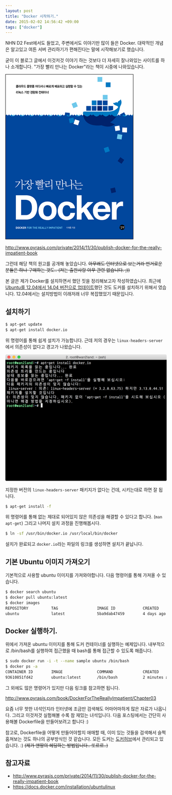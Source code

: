 ```yaml
---
layout: post
title: "Docker 시작하기."
date: 2015-02-02 14:56:42 +09:00
tags: ["docker"]
---
```


NHN D2 Fest에서도 들었고, 주변에서도 이야기만 많이 들은 Docker. 대략적인 개념은 알고있고 여튼 서버 관리하기가 편해진다는 말에 시작해보기로 했습니다.

굳이 이 블로그 글에서 이것저것 이야기 하는 것보다 더 자세히 잘나와있는 사이트를 하나 소개합니다. "가장 빨리 만나는 Docker"라는 책이 시중에 나와있습니다.

![Docker Book](/images/dev/docker/docker-book.png)

<http://www.pyrasis.com/private/2014/11/30/publish-docker-for-the-really-impatient-book>

그런데 해당 책의 원고를 공개해 놓았습니다. ~~아무래도 인터넷으로 보는거라 번거로운 분들은 하나 구매하는 것도.. (저는 출판사랑 아무 관련 없습니다. ;))~~

본 글은 제가 Docker를 설치하면서 했던 짓을 정리해보고자 작성하였습니다. 최근에 [Ubuntu를 12.04에서 14.04 버전으로 업데이트](/dev/ubuntu/ubuntu-upgrade-12-to-14/)했던 것도 도커를 설치하기 위해서 였습니다. 12.04에서는 설치방법이 이래저래 너무 복잡했었기 때문입니다.

## 설치하기

```bash
$ apt-get update 
$ apt-get install docker.io
```

위 명령어를 통해 쉽게 설치가 가능합니다. 근데 저의 경우는 `linux-headers-server`에서 의존성이 없다고 경고가 나왔습니다.

![Install Warning](/images/dev/docker/install-dependency-warning.png)

지정한 버전의 `linux-headers-server` 패키지가 없다는 건데, 시키는대로 하면 잘 됩니다. 

```bash
$ apt-get install -f
```

위 명령어를 통해 없는 제대로 되어있지 않은 의존성을 해결할 수 있다고 합니다. (`man apt-get`) 그리고 나머지 설치 과정을 진행해봅시다.

```bash
$ ln -sf /usr/bin/docker.io /usr/local/bin/docker
```
설치가 완료되고 `docker.io`라는 파일의 링크를 생성하면 설치가 끝납니다.

## 기본 Ubuntu 이미지 가져오기

기본적으로 사용할 ubuntu 이미지를 가져와야합니다. 다음 명령어를 통해 가져올 수 있습니다.

```bash
$ docker search ubuntu
$ docker pull ubuntu:latest
$ docker images
REPOSITORY          TAG                 IMAGE ID            CREATED             VIRTUAL SIZE
ubuntu              latest              5ba9dab47459        4 days ago          188.3 MB
```

## Docker 실행하기.

위에서 가져온  ubuntu 이미지를 통해 도커 컨테이너를 실행하는 예제입니다. 내부적으로 /bin/bash를 실행하여 접근했을 때 bash를 통해 접근할 수 있도록 해줍니다.

```bash
$ sudo docker run -i -t --name sample ubuntu /bin/bash
$ docker ps -a
CONTAINER ID        IMAGE               COMMAND             CREATED             STATUS                       PORTS               NAMES
93610851fd42        ubuntu:latest       /bin/bash           2 minutes ago       Exited (130) 9 seconds ago                       sample
```

그 외에도 많은 명령어가 있지만 다음 링크를 참고하면 됩니다.

<http://www.pyrasis.com/book/DockerForTheReallyImpatient/Chapter03>

요즘 너무 핫한 녀석인지라 인터넷에 조금만 검색해도 어마어마하게 많은 자료가 나옵니다. 그리고 이것저것 실험해볼 수록 참 재밌는 녀석입니다. 다음 포스팅에서는 간단히 사용해볼 Dockerfile을 만들어보려고 합니다 :)

참고로, Dockerfile을 어떻게 만들어야할지 애매할 때, 이미 있는 것들을 검색해서 슬쩍 훔쳐보는 것도 하나의 공부방식인 것 같습니다. 모든 도커는 [도커허브](https://registry.hub.docker.com)에서 관리되고 있습니다. :) ~~(제가 맨땅의 헤딩하는 방법입니다.. 또르르..)~~

## 참고자료

- <http://www.pyrasis.com/private/2014/11/30/publish-docker-for-the-really-impatient-book>
- <https://docs.docker.com/installation/ubuntulinux>
